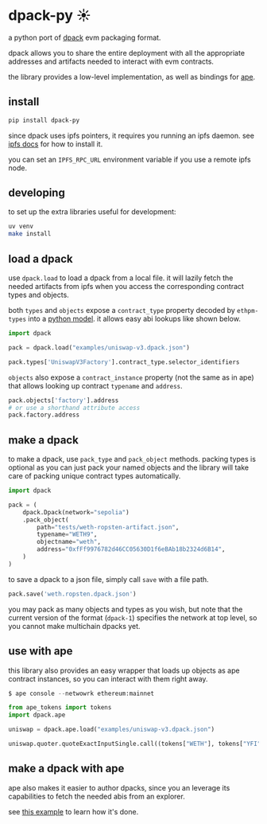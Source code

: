 # dpack-py ☀️

a python port of [dpack](https://github.com/ricobank/dpack/tree/master) evm packaging format.

dpack allows you to share the entire deployment with all the appropriate addresses and artifacts needed to interact with evm contracts.

the library provides a low-level implementation, as well as bindings for [ape](https://github.com/apeworx/ape).

## install

```sh
pip install dpack-py
```

since dpack uses ipfs pointers, it requires you running an ipfs daemon. see [ipfs docs](https://docs.ipfs.tech/install/command-line/#install-official-binary-distributions) for how to install it.

you can set an `IPFS_RPC_URL` environment variable if you use a remote ipfs node.

## developing

to set up the extra libraries useful for development:

```sh
uv venv
make install
```

## load a dpack
use `dpack.load` to load a dpack from a local file. it will lazily fetch the needed artifacts from ipfs when you access the corresponding contract types and objects.

both `types` and `objects` expose a `contract_type` property decoded by `ethpm-types` into a [python model](https://github.com/ApeWorX/ethpm-types/blob/66eb1b277a42f25ef3da0c5fac5ded6b74fc3462/ethpm_types/contract_type.py#L241). it allows easy abi lookups like shown below.

```python
import dpack

pack = dpack.load("examples/uniswap-v3.dpack.json")

pack.types['UniswapV3Factory'].contract_type.selector_identifiers
```

`objects` also expose a `contract_instance` property (not the same as in ape) that allows looking up contract `typename` and `address`.

```python
pack.objects['factory'].address
# or use a shorthand attribute access
pack.factory.address
```

## make a dpack

to make a dpack, use `pack_type` and `pack_object` methods. packing types is optional as you can just pack your named objects and the library will take care of packing unique contract types automatically.

```python
import dpack

pack = (
    dpack.Dpack(network="sepolia")
    .pack_object(
        path="tests/weth-ropsten-artifact.json",
        typename="WETH9",
        objectname="weth",
        address="0xfFf9976782d46CC05630D1f6eBAb18b2324d6B14",
    )
)
```

to save a dpack to a json file, simply call `save` with a file path.

```python
pack.save('weth.ropsten.dpack.json')
```

you may pack as many objects and types as you wish, but note that the current version of the format (`dpack-1`) specifies the network at top level, so you cannot make multichain dpacks yet.

## use with ape

this library also provides an easy wrapper that loads up objects as ape contract instances, so you can interact with them right away.

```python
$ ape console --netwowrk ethereum:mainnet

from ape_tokens import tokens
import dpack.ape

uniswap = dpack.ape.load("examples/uniswap-v3.dpack.json")

uniswap.quoter.quoteExactInputSingle.call((tokens["WETH"], tokens["YFI"], '1 ether', 10000, 0))
```

## make a dpack with ape

ape also makes it easier to author dpacks, since you an leverage its capabilities to fetch the needed abis from an explorer.

see [this example](./examples/uniswap.py) to learn how it's done.
